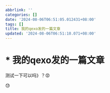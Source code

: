 ```yaml
---
abbrlink: ''
categories: []
date: '2024-08-06T06:51:05.012431+08:00'
tags: []
title: 我的qexo发的一篇文章
updated: '2024-08-06T06:51:10.071+08:00'
---
```

# * **我的qexo发的一篇文章**

测试一下可以吗》？😡 

😓
